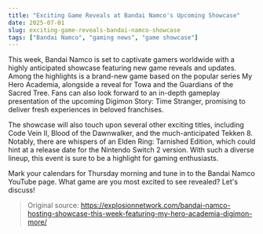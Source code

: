 ```yaml
---
title: "Exciting Game Reveals at Bandai Namco's Upcoming Showcase"
date: 2025-07-01
slug: exciting-game-reveals-bandai-namco-showcase
tags: ["Bandai Namco", "gaming news", "game showcase"]
---
```


This week, Bandai Namco is set to captivate gamers worldwide with a highly anticipated showcase featuring new game reveals and updates. Among the highlights is a brand-new game based on the popular series My Hero Academia, alongside a reveal for Towa and the Guardians of the Sacred Tree. Fans can also look forward to an in-depth gameplay presentation of the upcoming Digimon Story: Time Stranger, promising to deliver fresh experiences in beloved franchises.

The showcase will also touch upon several other exciting titles, including Code Vein II, Blood of the Dawnwalker, and the much-anticipated Tekken 8. Notably, there are whispers of an Elden Ring: Tarnished Edition, which could hint at a release date for the Nintendo Switch 2 version. With such a diverse lineup, this event is sure to be a highlight for gaming enthusiasts.

Mark your calendars for Thursday morning and tune in to the Bandai Namco YouTube page. What game are you most excited to see revealed? Let's discuss!

> Original source: https://explosionnetwork.com/bandai-namco-hosting-showcase-this-week-featuring-my-hero-academia-digimon-more/